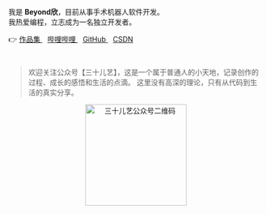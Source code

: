 我是 **Beyond欣**，目前从事手术机器人软件开发。  
我热爱编程，立志成为一名独立开发者。  

<div style="margin-bottom: 40px;">
  👉 
  <a href="https://notes.beyondxin.top/%E6%88%91%E7%9A%84%E9%A1%B9%E7%9B%AE/AI.xyz.html" 
     style="margin-right: 10px;" 
     target="_blank" 
     rel="noopener noreferrer">
    作品集
  </a>  
  <a href="https://space.bilibili.com/285016963" 
     style="margin-right: 10px;" 
     target="_blank" 
     rel="noopener noreferrer">
    哔哩哔哩
  </a>  
  <a href="https://github.com/BeyondXinXin" 
     style="margin-right: 10px;" 
     target="_blank" 
     rel="noopener noreferrer">
    GitHub
  </a>  
  <a href="https://blog.csdn.net/a15005784320" 
     style="margin-right: 10px;" 
     target="_blank" 
     rel="noopener noreferrer">
    CSDN
  </a>  
</div>

> 欢迎关注公众号【三十儿艺】，这是一个属于普通人的小天地，记录创作的过程、成长的感悟和生活的点滴。  这里没有高深的理论，只有从代码到生活的真实分享。

<figure align="center">
  <img src="https://img.beyondxin.top/202411231641847.jpg" alt="三十儿艺公众号二维码" width="200">
</figure>



